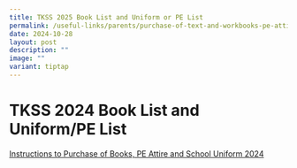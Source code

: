 ```yaml
---
title: TKSS 2025 Book List and Uniform or PE List
permalink: /useful-links/parents/purchase-of-text-and-workbooks-pe-attire-and-school-uniform-2025/
date: 2024-10-28
layout: post
description: ""
image: ""
variant: tiptap
---
```

# TKSS 2024 Book List and Uniform/PE List


<a href="/useful-links/Parents/purchase-of-text-and-workbooks-pe-attire-and-school-uniform-2024/" target="_blank">Instructions to Purchase of Books, PE Attire and School Uniform 2024</a>